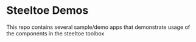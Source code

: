# Steeltoe Demos

This repo contains several sample/demo apps that demonstrate usage of the components in the steeltoe toolbox